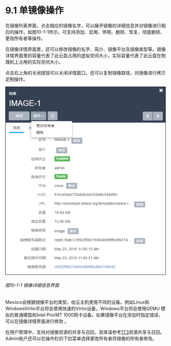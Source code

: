 # 9.1 单镜像操作

在镜像列表界面，点击相应的镜像名字，可以展开镜像的详细信息并对镜像进行相应的操作，如图10-1-1所示。可支持添加、启用、停用、删除、恢复、彻底删除、更改所有者等操作。

在镜像详情界面里，还可以修改镜像的名字、简介、镜像平台及镜像类型等。镜像详情界面里的容量代表了此云盘占用的虚拟空间大小，实际容量代表了此云盘在物理机上占用的实际空间大小。

点击右上角的关闭按钮可以关闭详情窗口。还可以复制镜像路径，对镜像进行拷贝定制操作。

![png](../images/10-1-1.png "图10-1-1  镜像详细信息界面")
###### 图10-1-1  镜像详细信息界面

Mevoco会根据镜像平台的类型，给云主机使用不同的设备。例如Linux和WindowsVirtio平台将会使用快速的Virtio设备，Windows平台将会使用QEMU 模拟的普通硬盘和Intel Pro/MT 1000网卡设备。如果镜像平台在添加时指定错误，可以在镜像详情界面进行修改 。

在用户管理中，支持对镜像资源的共享与召回，具体请参考[17.3](/Perf-Console-Proxy-Resource/resource-sort.md)资源共享与召回。Admin账户还可以在操作栏的下拉菜单选择更改所有者将镜像的所有者修改。

